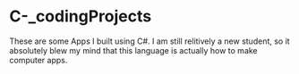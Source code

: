 # C-_codingProjects
These are some Apps I built using C#. 
I am still relitively a new student, so it absolutely blew my mind that this language is actually how to make computer apps. 
